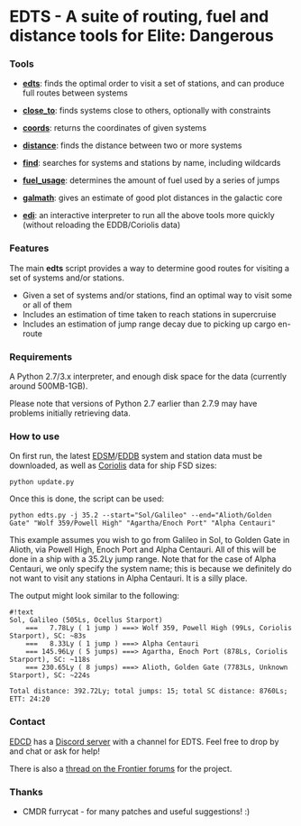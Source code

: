 # EDTS - A suite of routing, fuel and distance tools for Elite: Dangerous #

### Tools ###

* **[edts](doc/edts.md)**: finds the optimal order to visit a set of stations, and can produce full routes between systems
* **[close_to](doc/close_to.md)**: finds systems close to others, optionally with constraints
* **[coords](doc/coords.md)**: returns the coordinates of given systems
* **[distance](doc/distance.md)**: finds the distance between two or more systems
* **[find](doc/find.md)**: searches for systems and stations by name, including wildcards
* **[fuel_usage](doc/fuel_usage.md)**: determines the amount of fuel used by a series of jumps
* **[galmath](doc/galmath.md)**: gives an estimate of good plot distances in the galactic core

* **[edi](doc/edi.md)**: an interactive interpreter to run all the above tools more quickly (without reloading the EDDB/Coriolis data)

### Features ###

The main **edts** script provides a way to determine good routes for visiting a set of systems and/or stations.

* Given a set of systems and/or stations, find an optimal way to visit some or all of them
* Includes an estimation of time taken to reach stations in supercruise
* Includes an estimation of jump range decay due to picking up cargo en-route

### Requirements ###

A Python 2.7/3.x interpreter, and enough disk space for the data (currently around 500MB-1GB).

Please note that versions of Python 2.7 earlier than 2.7.9 may have problems initially retrieving data.

### How to use ###

On first run, the latest [EDSM](http://edsm.net)/[EDDB](http://eddb.io) system and station data must be downloaded, as well as [Coriolis](http://coriolis.io) data for ship FSD sizes:

`python update.py`  

Once this is done, the script can be used:

`python edts.py -j 35.2 --start="Sol/Galileo" --end="Alioth/Golden Gate" "Wolf 359/Powell High" "Agartha/Enoch Port" "Alpha Centauri"`

This example assumes you wish to go from Galileo in Sol, to Golden Gate in Alioth, via Powell High, Enoch Port and Alpha Centauri. All of this will be done in a ship with a 35.2Ly jump range. Note that for the case of Alpha Centauri, we only specify the system name; this is because we definitely do not want to visit any stations in Alpha Centauri. It is a silly place.

The output might look similar to the following:
```
#!text
Sol, Galileo (505Ls, Ocellus Starport)
    ===   7.78Ly ( 1 jump ) ===> Wolf 359, Powell High (99Ls, Coriolis Starport), SC: ~83s
    ===   8.33Ly ( 1 jump ) ===> Alpha Centauri
    === 145.96Ly ( 5 jumps) ===> Agartha, Enoch Port (878Ls, Coriolis Starport), SC: ~118s
    === 230.65Ly ( 8 jumps) ===> Alioth, Golden Gate (7783Ls, Unknown Starport), SC: ~224s

Total distance: 392.72Ly; total jumps: 15; total SC distance: 8760Ls; ETT: 24:20
```

### Contact ###

[EDCD](http://edcd.github.io) has a [Discord server](https://discord.gg/0uwCh6R62aQ0eeAX) with a channel for EDTS. Feel free to drop by and chat or ask for help!

There is also a [thread on the Frontier forums](https://forums.frontier.co.uk/showthread.php/197847) for the project.

### Thanks ###

* CMDR furrycat - for many patches and useful suggestions! :)
